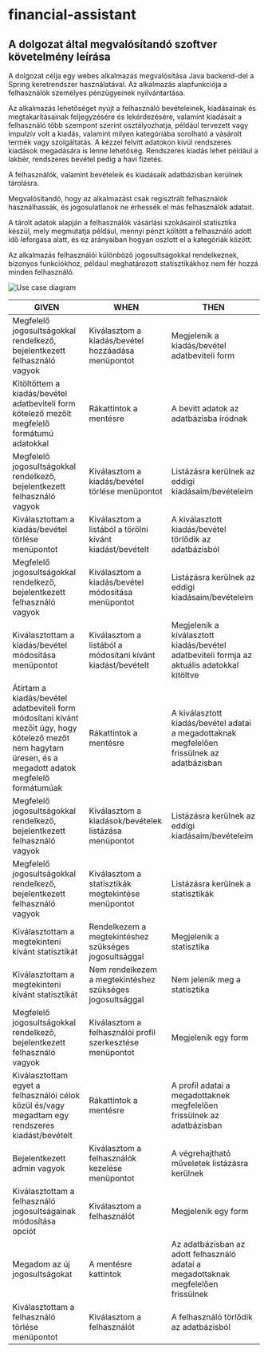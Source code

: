 # financial-assistant

## A dolgozat által megvalósítandó szoftver követelmény leírása

A dolgozat célja egy webes alkalmazás megvalósítása Java backend-del a Spring keretrendszer használatával. Az alkalmazás alapfunkciója a felhasználók személyes pénzügyeinek nyilvántartása.

Az alkalmazás lehetőséget nyújt a felhasználó bevételeinek, kiadásainak és megtakarításainak feljegyzésére és lekérdezésére, valamint kiadásait a felhasználó több szempont szerint osztályozhatja, például tervezett vagy impulzív volt a kiadás, valamint milyen kategóriába sorolható a vásárolt termék vagy szolgáltatás. A kézzel felvitt adatokon kívül rendszeres kiadások megadására is lenne lehetőség. Rendszeres kiadás lehet például a lakbér, rendszeres bevétel pedig a havi fizetés.

A felhasználók, valamint bevételeik és kiadásaik adatbázisban kerülnek tárolásra.

Megvalósítandó, hogy az alkalmazást csak regisztrált felhasználók használhassák, és jogosulatlanok ne érhessék el más felhasználók adatait.

A tárolt adatok alapján a felhasználók vásárlási szokásairól statisztika készül, mely megmutatja például, mennyi pénzt költött a felhasználó adott idő leforgása alatt, és ez arányaiban hogyan oszlott el a kategóriák között.

Az alkalmazás felhasználói különböző jogosultságokkal rendelkeznek, bizonyos funkciókhoz, például meghatározott statisztikákhoz nem fér hozzá minden felhasználó.

![Use case diagram](https://github.com/szilagyizsofia/financial-assistant/blob/master/use_case_diagram.jpg)

GIVEN | WHEN | THEN
--- | --- | ---
Megfelelő jogosultságokkal rendelkező, bejelentkezett felhasználó vagyok | Kiválasztom a kiadás/bevétel hozzáadása menüpontot | Megjelenik a kiadás/bevétel adatbeviteli form
Kitöltöttem a kiadás/bevétel adatbeviteli form kötelező mezőit megfelelő formátumú adatokkal | Rákattintok a mentésre | A bevitt adatok az adatbázisba íródnak
Megfelelő jogosultságokkal rendelkező, bejelentkezett felhasználó vagyok | Kiválasztom a kiadás/bevétel törlése menüpontot | Listázásra kerülnek az eddigi kiadásaim/bevételeim
Kiválasztottam a kiadás/bevétel törlése menüpontot | Kiválasztom a listából a törölni kívánt kiadást/bevételt | A kiválasztott kiadás/bevétel törlődik az adatbázisból
Megfelelő jogosultságokkal rendelkező, bejelentkezett felhasználó vagyok | Kiválasztom a kiadás/bevétel módosítása menüpontot | Listázásra kerülnek az eddigi kiadásaim/bevételeim
Kiválasztottam a kiadás/bevétel módosítása menüpontot | Kiválasztom a listából a módosítani kívánt kiadást/bevételt | Megjelenik a kiválasztott kiadás/bevétel adatbeviteli formja az aktuális adatokkal kitöltve
Átírtam a kiadás/bevétel adatbeviteli form módosítani kívánt mezőit úgy, hogy kötelező mezőt nem hagytam üresen, és a megadott adatok megfelelő formátumúak | Rákattintok a mentésre | A kiválasztott kiadás/bevétel adatai a megadottaknak megfelelően frissülnek az adatbázisban
Megfelelő jogosultságokkal rendelkező, bejelentkezett felhasználó vagyok | Kiválasztom a kiadások/bevételek listázása menüpontot | Listázásra kerülnek az eddigi kiadásaim/bevételeim
Megfelelő jogosultságokkal rendelkező, bejelentkezett felhasználó vagyok | Kiválasztom a statisztikák megtekintése menüpontot | Listázásra kerülnek a statisztikák
Kiválasztottam a megtekinteni kívánt statisztikát | Rendelkezem a megtekintéshez szükséges jogosultsággal  | Megjelenik a statisztika
Kiválasztottam a megtekinteni kívánt statisztikát | Nem rendelkezem a megtekintéshez szükséges jogosultsággal | Nem jelenik meg a statisztika
Megfelelő jogosultságokkal rendelkező, bejelentkezett felhasználó vagyok | Kiválasztom a felhasználói profil szerkesztése menüpontot | Megjelenik egy form 
Kiválasztottam egyet a felhasználói célok közül és/vagy megadtam egy rendszeres kiadást/bevételt | Rákattintok a mentésre | A profil adatai a megadottaknek megfelelően frissülnek az adatbázisban
Bejelentkezett admin vagyok | Kiválasztom a felhasználók kezelése menüpontot | A végrehajtható műveletek listázásra kerülnek
Kiválasztottam a felhasználó jogosultságainak módosítása opciót | Kiválasztom a felhasználót | Megjelenik egy form
Megadom az új jogosultságokat | A mentésre kattintok | Az adatbázisban az adott felhasználó adatai a megadottaknak megfelelően frissülnek
Kiválasztottam a felhasználó törlése menüpontot | Kiválasztom a felhasználót | A felhasználó törlődik az adatbázisból
